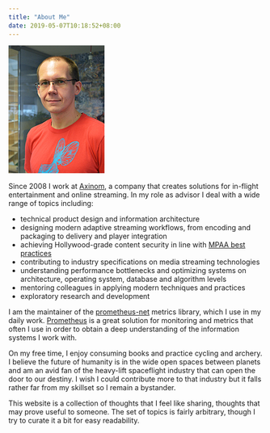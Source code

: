 ```yaml
---
title: "About Me"
date: 2019-05-07T10:18:52+08:00
---
```


![](profile.jpg)

<ul class="flat">
    <a href="mailto:sander@saares.eu" title="Email"><i data-feather="mail"></i></a>
    <a href="https://github.com/sandersaares" title="GitHub"><i data-feather="github"></i></a>
    <a href="https://twitter.com/sandersaares" title="Twitter"><i data-feather="twitter"></i></a>
    <a href="https://www.linkedin.com/in/sandersaares/" title="LinkedIn"><i data-feather="linkedin"></i></a>
</ul>

Since 2008 I work at [Axinom](https://axinom.com), a company that creates solutions for in-flight entertainment and online streaming. In my role as advisor I deal with a wide range of topics including:

* technical product design and information architecture
* designing modern adaptive streaming workflows, from encoding and packaging to delivery and player integration
* achieving Hollywood-grade content security in line with [MPAA best practices](https://www.mpaa.org/what-we-do/advancing-creativity/additional-resources/#content-protection-best-practices)
* contributing to industry specifications on media streaming technologies
* understanding performance bottlenecks and optimizing systems on architecture, operating system, database and algorithm levels
* mentoring colleagues in applying modern techniques and practices
* exploratory research and development

I am the maintainer of the [prometheus-net](https://github.com/prometheus-net/prometheus-net) metrics library, which I use in my daily work. [Prometheus](https://prometheus.io) is a great solution for monitoring and metrics that often I use in order to obtain a deep understanding of the information systems I work with.

On my free time, I enjoy consuming books and practice cycling and archery. I believe the future of humanity is in the wide open spaces between planets and am an avid fan of the heavy-lift spaceflight industry that can open the door to our destiny. I wish I could contribute more to that industry but it falls rather far from my skillset so I remain a bystander.

This website is a collection of thoughts that I feel like sharing, thoughts that may prove useful to someone. The set of topics is fairly arbitrary, though I try to curate it a bit for easy readability.